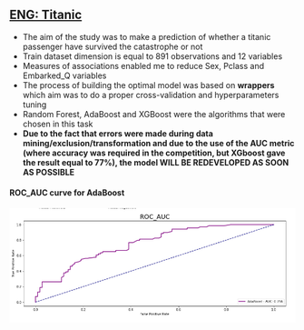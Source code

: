 ## [ENG: Titanic](https://github.com/askovr0n/titanic-ensembling-methods-python-ENG)
- The aim of the study was to make a prediction of whether a titanic passenger have survived the catastrophe or not
- Train dataset dimension is equal to 891 observations and 12 variables
- Measures of associations enabled me to reduce Sex, Pclass and Embarked_Q variables
- The process of building the optimal model was based on **wrappers** which aim was to do a proper cross-validation and hyperparameters tuning
- Random Forest, AdaBoost and XGBoost were the algorithms that were chosen in this task
- **Due to the fact that errors were made during data mining/exclusion/transformation and due to the use of the AUC metric (where accuracy was required in the competition, but XGboost gave the result equal to 77%), the model WILL BE REDEVELOPED AS SOON AS POSSIBLE**

#### ROC_AUC curve for AdaBoost
![](https://github.com/askovr0n/askovr0n.github.io/blob/master/images/Project_12/titanic.png)
